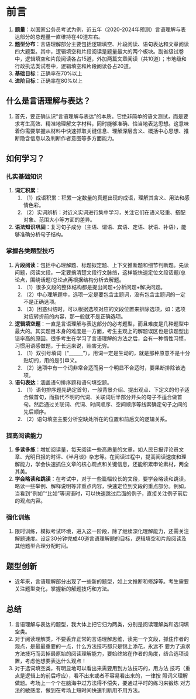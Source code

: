 # 前言[](https://sakib.hidns.co/言语理解/言语说明.html#前言)

 

1. **题量**：以国家公务员考试为例，近五年（2020-2024年预测）言语理解与表达部分的总题量一直维持在40道左右。
2. **题型分布**：言语理解部分主要包括逻辑填空、片段阅读、语句表达和文章阅读四大题型。其中，逻辑填空和片段阅读是题量最大的两个板块。副省级试卷中，逻辑填空和片段阅读各占15道，外加两篇文章阅读（共10道）；市地级和行政执法类试卷中，逻辑填空和片段阅读各占20道。
3. **基础目标**：正确率在70%以上
4. **进阶目标**：正确率在80%以上

## 什么是言语理解与表达？[](https://sakib.hidns.co/言语理解/言语说明.html#什么是言语理解与表达)

1. 首先，要正确认识“言语理解与表达”的本质。它绝非简单的语文测试，而是要求考生高效、精准地理解文字材料，同时能够准确、恰当地表达思想。这意味着你需要掌握从材料中快速抓取关键信息、理解深层含义、概括中心思想、推断隐含信息以及判断作者意图等多方面能力。

## 如何学习？[](https://sakib.hidns.co/言语理解/言语说明.html#如何学习)

### 扎实基础知识[](https://sakib.hidns.co/言语理解/言语说明.html#扎实基础知识)

1. **词汇积累**：
   1. （1）成语积累：积累一定数量的真题出现的成语，理解其含义、用法和感情色彩。
   2. （2）实词辨析：对近义实词进行集中学习，关注它们在语义轻重、搭配对象、范围大小等方面的差异。
2. **语法知识巩固**：复习句子成分（主语、谓语、宾语、定语、状语、补语），能够准确分析句子结构。

### 掌握各类题型技巧[](https://sakib.hidns.co/言语理解/言语说明.html#掌握各类题型技巧)

1. **片段阅读**：包括中心理解题、标题拟定题、上下文推断题和细节判断题。先读问题，阅读文段，一定要搞清楚文段行文脉络，这样能快速定位文段话题/总论点，围绕话题/总论点再根据结构分析去解题。
   1. （1）很多文段的整体结构都是提出问题+分析问题+解决问题。
   2. （2）中心理解题中，选项一定是要包含主题词，没有包含主题词的一定不是正确选项。
   3. （3）困惑纠结时，可以根据选项对应的文段位置来排除选项，如：选项对应转折前的内容，那一般就不是正确选项。
2. **逻辑填空题**：一直是言语理解与表达部分的必考题型，而且难度是几种题型中最大的。其实题目本身的难度是一方面，考生主观上的解题误区也是该题型出错率高的原因。很多考生在学习了言语理解的方法之后，会有一种惰性习惯，习惯用语感做题，于长远来说，贻害无穷。
   1. （1）双引号填词（“______”），用词一定是生动的，就是那种原意不是十分贴切的，用的是引申义。
   2. （2）选项中有一个词非常合适而另一个明显不合适时，要果断排除该选项。
3. **语句表达**：涵盖语句排序题和语句填空题。
   1. （1）语句排序题先确定首句，一般背景介绍、提出观点、下定义的句子适合做首句，而指代不明的代词、关联词后半部分开头的句子不适合做首句。然后通过关联词、代词、时间顺序、空间顺序等线索确定句子之间的先后顺序。
   2. （2）语句填空主要分析空缺处所在的位置和前后文的逻辑关系。

### 提高阅读能力[](https://sakib.hidns.co/言语理解/言语说明.html#提高阅读能力)

1. **多读多练**：增加阅读量，每天阅读一些高质量的文章，如人民日报评论员文章、光明日报的时评、《半月谈》杂志等。在阅读过程中，提高阅读速度和理解能力，学会快速抓住文章的核心观点和关键信息，还能积累申论素材，两全其美。
2. **学会略读和跳读**：在考试中，对于一些篇幅较长的文段，要学会略读和跳读。略读一些举例、解释说明等非重点内容，快速定位到文段的重点部分。例如，当看到“例如”“比如”等词语时，可以快速跳过后面的例子，直接关注例子前后的观点内容。

### 强化训练[](https://sakib.hidns.co/言语理解/言语说明.html#强化训练)

1. 限时训练，模拟考试环境，进入这一阶段，除了继续深化理解能力，还需关注解题速度。设定30分钟完成40道言语理解题的目标，逻辑填空和片段阅读及其他题型合理分配时间。

## 题型创新[](https://sakib.hidns.co/言语理解/言语说明.html#题型创新)

- 近年来，言语理解部分出现了一些新的题型，如上文推断和修辞等。考生需要关注题型变化，掌握新的解题技巧和方法。

## 总结[](https://sakib.hidns.co/言语理解/言语说明.html#总结)

1. 言语理解与表达的题型，我大体上把它归为两类，分别是阅读理解类和选词填空类。
2. 对于阅读理解类，不要丢弃正常的言语理解思维，读完一个文段，抓住作者的观点，是最最重要的一点，什么方法技巧都只是锦上添花，永远不 要为了追求方法技巧而丢掉最原始的阅读理解能力，要始终站在作者的角度，结合选项设置，考虑他想要表达什么观点！
3. 对于选词填空类，有明显地可以看出来需要用到方法技巧的，用方法 技巧（重点是逻辑上的前后呼应），看不出来或者不容易看出来的，一律按 照词义理解做题。考场上一个个在脑海中过方法得不偿失，要通过平时的练习来锻炼 对方法的敏感度，做到在考场上短时间快速判断用不用方法。
